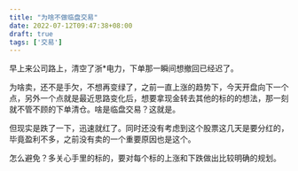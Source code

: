 ```yaml
---
title: "为啥不做临盘交易"
date: 2022-07-12T09:47:38+08:00
draft: true
tags: ['交易']
---
```


早上来公司路上，清空了浙*电力，下单那一瞬间想撤回已经迟了。

为啥卖，还不是手欠，不想再变绿了，之前一直上涨的趋势下，今天开盘向下一个点，另外一个点就是最近思路变化后，想要拿现金转去其他的标的的想法，那一刻就不管不顾的下单清仓。啥是临盘交易？这就是。

但现实是跌了一下，迅速就红了。同时还没有考虑到这个股票这几天是要分红的，毕竟盈利不多，之前没有卖的一个重要原因也是这个。

怎么避免？多关心手里的标的，要对每个标的上涨和下跌做出比较明确的规划。